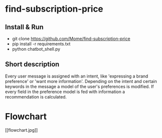 # find-subscription-price

## Install & Run
* git clone https://github.com/Mome/find-subscription-price
* pip install -r requirements.txt
* python chatbot_shell.py

## Short description
Every user message is assigned with an intent, like
'expressing a brand preference' or 'want more information'. Depending
on the intent and certain keywords in the message a model of the
user's preferences is modified. If every field in the preference model
is fed with information a recommendation is calculated.

# Flowchart
[[flowchart.jpg]]
